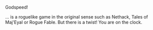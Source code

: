 Godspeed!

... is a roguelike game in the original sense such as Nethack, Tales of Maj'Eyal or Rogue Fable. But there is a twist! You are on the clock.
